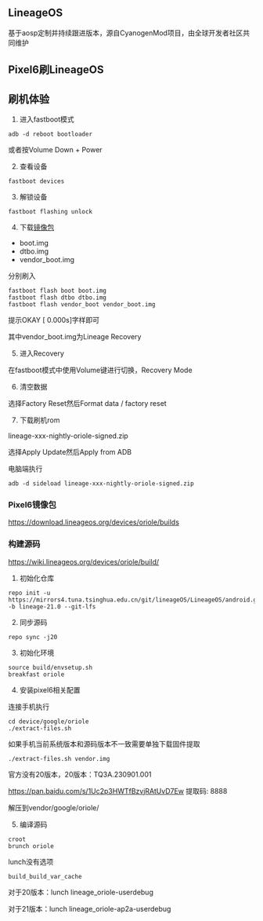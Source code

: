 ## LineageOS
基于aosp定制并持续跟进版本，源自CyanogenMod项目，由全球开发者社区共同维护
## Pixel6刷LineageOS
## 刷机体验
1. 进入fastboot模式
```shell
adb -d reboot bootloader
```
或者按Volume Down + Power

2. 查看设备
```shell
fastboot devices
```
3. 解锁设备
```shell
fastboot flashing unlock
```
4. 下载[镜像包](./fws_lineage_os.md#pixel6镜像包)
- boot.img
- dtbo.img
- vendor_boot.img

分别刷入
```shell
fastboot flash boot boot.img
fastboot flash dtbo dtbo.img
fastboot flash vendor_boot vendor_boot.img
```
提示OKAY [  0.000s]字样即可

其中vendor_boot.img为Lineage Recovery

5. 进入Recovery

在fastboot模式中使用Volume键进行切换，Recovery Mode

6. 清空数据

选择Factory Reset然后Format data / factory reset

7. 下载刷机rom

lineage-xxx-nightly-oriole-signed.zip

选择Apply Update然后Apply from ADB

电脑端执行
```shell
adb -d sideload lineage-xxx-nightly-oriole-signed.zip
```
### Pixel6镜像包
https://download.lineageos.org/devices/oriole/builds

### 构建源码
https://wiki.lineageos.org/devices/oriole/build/

1. 初始化仓库
```shell
repo init -u https://mirrors4.tuna.tsinghua.edu.cn/git/lineageOS/LineageOS/android.git -b lineage-21.0 --git-lfs
```
2. 同步源码
```shell
repo sync -j20
```
3. 初始化环境
```shell
source build/envsetup.sh
breakfast oriole
```
4. 安装pixel6相关配置

连接手机执行
```shell
cd device/google/oriole
./extract-files.sh
```
如果手机当前系统版本和源码版本不一致需要单独下载固件提取
```shell
./extract-files.sh vendor.img
```
官方没有20版本，20版本：TQ3A.230901.001

https://pan.baidu.com/s/1Uc2p3HWTfBzvjRAtUvD7Ew 提取码: 8888

解压到vendor/google/oriole/

5. 编译源码
```shell
croot
brunch oriole
```
lunch没有选项
```
build_build_var_cache
```

对于20版本：lunch lineage_oriole-userdebug

对于21版本：lunch lineage_oriole-ap2a-userdebug